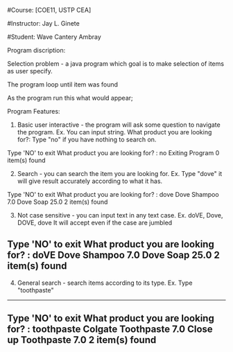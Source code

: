 #Course: [COE11, USTP CEA]

#Instructor: Jay L. Ginete

#Student: Wave Cantery Ambray

Program discription:

Selection problem - a java program which goal is to make selection of items as user specify.

The program loop until item was found

As the program run this what would appear;

Program Features:

1. Basic user interactive -  the program will ask some question to navigate the program.
Ex. You can input string.
What product you are looking for?:
Type "no" if you have nothing to search on.

Type 'NO' to exit
What product you are looking for? : no
Exiting Program
0 item(s) found

2. Search - you can search the item you are looking for.
Ex. Type "dove" it will give result accurately according to what it has.

Type 'NO' to exit
What product you are looking for? : dove
Dove    Shampoo 7.0
Dove    Soap    25.0
2 item(s) found

3. Not case sensitive - you can input text in any text case.
Ex. doVE, Dove, DOVE, dove
	It will accept even if the case are jumbled
	
Type 'NO' to exit
What product you are looking for? : doVE
Dove    Shampoo 7.0
Dove    Soap    25.0
2 item(s) found
-------------------------------------------------
4. General search - search items according to its type.
Ex. Type "toothpaste"
------------------------------------------
Type 'NO' to exit
What product you are looking for? : toothpaste
Colgate Toothpaste      7.0
Close up        Toothpaste      7.0
2 item(s) found
------------------------------------------
